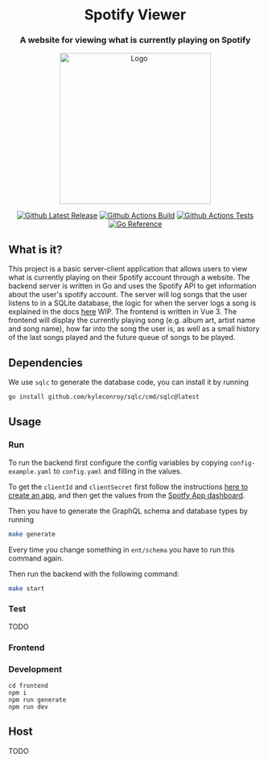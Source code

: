 <h1 align="center">Spotify Viewer</h1>
<h3 align="center">A website for viewing what is currently playing on Spotify</h3>

<p align="center">
    <img src="docs/imgs/spotify_viewer_logo.png" alt="Logo" height="300" width="300" />
</p>

<p align="center">
    <a href="https://github.com/rustic-beans/spotify-viewer/releases/latest"><img src="https://img.shields.io/github/v/release/rustic-beans/spotify-viewer?logo=github" alt="Github Latest Release"></a>
    <a href="https://github.com/rustic-beans/spotify-viewer/actions/workflows/build_test.yml"> <img src="https://img.shields.io/github/actions/workflow/status/rustic-beans/spotify-viewer/build_test" alt="Github Actions Build" /></a>
    <a href="https://github.com/rustic-beans/spotify-viewer/actions/workflows/test_on_push.yml"> <img src="https://img.shields.io/github/actions/workflow/status/rustic-beans/spotify-viewer/test_on_push?label=tests" alt="Github Actions Tests" /></a>
    <a href="https://pkg.go.dev/github.com/rustic-beans/spotify-viewer"> <img src="https://img.shields.io/badge/_-reference-blue?logo=go&label=%E2%80%8E%20" alt="Go Reference" /></a>
</p>

## What is it?
This project is a basic server-client application that allows users to view what is currently playing on their Spotify account through a website. The backend server is written in Go and uses the Spotify API to get information about the user's spotify account. The server will log songs that the user listens to in a SQLite database, the logic for when the server logs a song is explained in the docs [here](docs/spotify-song-logging.md) WIP. The frontend is written in Vue 3. The frontend will display the currently playing song (e.g. album art, artist name and song name), how far into the song the user is, as well as a small history of the last songs played and the future queue of songs to be played.

## Dependencies
We use `sqlc` to generate the database code, you can install it by running
```bash
go install github.com/kyleconroy/sqlc/cmd/sqlc@latest
```

## Usage
### Run
To run the backend first configure the config variables by copying `config-example.yaml` to `config.yaml` and filling in the values.

To get the `clientId` and `clientSecret` first follow the instructions [here to create an app](https://developer.spotify.com/documentation/web-api/tutorials/getting-started#create-an-app), and then get the values from the [Spotfy App dashboard](https://developer.spotify.com/dashboard).

Then you have to generate the GraphQL schema and database types by running
```bash
make generate
```
Every time you change something in `ent/schema` you have to run this command again.

Then run the backend with the following command:
```bash
make start
```

### Test
TODO

### Frontend 
### Development
```
cd frontend
npm i
npm run generate
npm run dev
```

## Host
TODO


